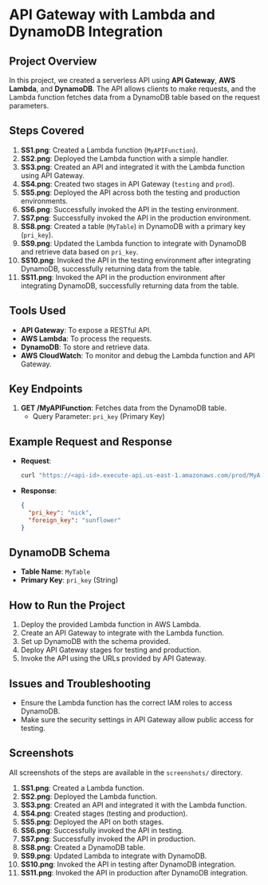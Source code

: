 # API Gateway with Lambda and DynamoDB Integration

## Project Overview
In this project, we created a serverless API using **API Gateway**, **AWS Lambda**, and **DynamoDB**. The API allows clients to make requests, and the Lambda function fetches data from a DynamoDB table based on the request parameters.

## Steps Covered
1. **SS1.png**: Created a Lambda function (`MyAPIFunction`).
2. **SS2.png**: Deployed the Lambda function with a simple handler.
3. **SS3.png**: Created an API and integrated it with the Lambda function using API Gateway.
4. **SS4.png**: Created two stages in API Gateway (`testing` and `prod`).
5. **SS5.png**: Deployed the API across both the testing and production environments.
6. **SS6.png**: Successfully invoked the API in the testing environment.
7. **SS7.png**: Successfully invoked the API in the production environment.
8. **SS8.png**: Created a table (`MyTable`) in DynamoDB with a primary key (`pri_key`).
9. **SS9.png**: Updated the Lambda function to integrate with DynamoDB and retrieve data based on `pri_key`.
10. **SS10.png**: Invoked the API in the testing environment after integrating DynamoDB, successfully returning data from the table.
11. **SS11.png**: Invoked the API in the production environment after integrating DynamoDB, successfully returning data from the table.

## Tools Used
- **API Gateway**: To expose a RESTful API.
- **AWS Lambda**: To process the requests.
- **DynamoDB**: To store and retrieve data.
- **AWS CloudWatch**: To monitor and debug the Lambda function and API Gateway.

## Key Endpoints
1. **GET /MyAPIFunction**: Fetches data from the DynamoDB table.
    - Query Parameter: `pri_key` (Primary Key)

## Example Request and Response

- **Request**:
    ```bash
    curl "https://<api-id>.execute-api.us-east-1.amazonaws.com/prod/MyAPIFunction?pri_key=nick"
    ```

- **Response**:
    ```json
    {
      "pri_key": "nick",
      "foreign_key": "sunflower"
    }
    ```

## DynamoDB Schema
- **Table Name**: `MyTable`
- **Primary Key**: `pri_key` (String)

## How to Run the Project
1. Deploy the provided Lambda function in AWS Lambda.
2. Create an API Gateway to integrate with the Lambda function.
3. Set up DynamoDB with the schema provided.
4. Deploy API Gateway stages for testing and production.
5. Invoke the API using the URLs provided by API Gateway.

## Issues and Troubleshooting
- Ensure the Lambda function has the correct IAM roles to access DynamoDB.
- Make sure the security settings in API Gateway allow public access for testing.

## Screenshots
All screenshots of the steps are available in the `screenshots/` directory.

1. **SS1.png**: Created a Lambda function.
2. **SS2.png**: Deployed the Lambda function.
3. **SS3.png**: Created an API and integrated it with the Lambda function.
4. **SS4.png**: Created stages (testing and production).
5. **SS5.png**: Deployed the API on both stages.
6. **SS6.png**: Successfully invoked the API in testing.
7. **SS7.png**: Successfully invoked the API in production.
8. **SS8.png**: Created a DynamoDB table.
9. **SS9.png**: Updated Lambda to integrate with DynamoDB.
10. **SS10.png**: Invoked the API in testing after DynamoDB integration.
11. **SS11.png**: Invoked the API in production after DynamoDB integration.
